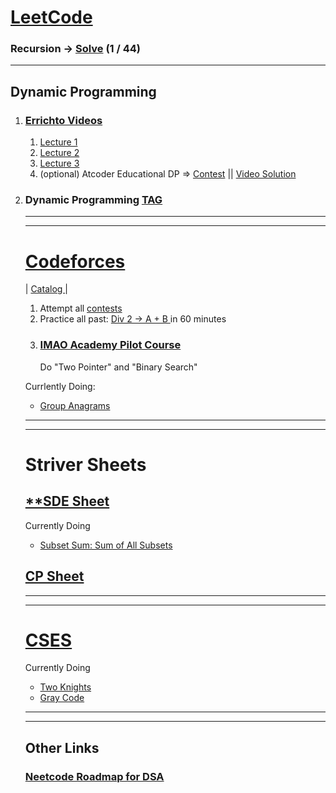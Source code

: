# <a href="https://www.leetcode.com">LeetCode</a>
### Recursion -> <a href="https://leetcode.com/tag/recursion/">Solve</a> (1 / 44)
<hr>

## Dynamic Programming
<ol>
<li>

### <a href="https://www.youtube.com/@Errichto">Errichto Videos</a>

<ol>
<li><a href="https://www.youtube.com/watch?v=YBSt1jYwVfU">Lecture 1</a></li>
<li><a href="https://www.youtube.com/watch?v=1mtvm2ubHCY">Lecture 2</a></li>
<li><a href="https://www.youtube.com/watch?v=pwpOC1dph6U">Lecture 3</a></li>
<li>(optional) Atcoder Educational DP => <a href="https://atcoder.jp/contests/dp">Contest</a> || <a href="https://www.youtube.com/watch?v=FAQxdm0bTaw">Video Solution</a></li>
</ol>
</li>
<li> 

### Dynamic Programming <a href="https://leetcode.com/tag/dynamic-programming/">TAG</a>

<hr><hr>

# <a href="">Codeforces</a>
|   <a href="https://codeforces.com/catalog">   Catalog     </a>    |
<ol>
<li> Attempt all <a href="https://codeforces.com/contests">contests</a> </li>
<li>Practice all past: <a href="https://codeforces.com/contests?complete=true&filterTypes=div2&filterTypes=educational&filterRated=&filterTried=&filterSubstring="> Div 2 -> A + B </a> in 60 minutes </li>
<li> 

### <a href="https://codeforces.com/edu/course/2">IMAO Academy Pilot Course</a>
Do "Two Pointer" and "Binary Search"
</li>
</ol> 

Currlently Doing:
<ul>
<li> <a href="https://leetcode.com/problems/group-anagrams/description/">Group Anagrams</a></li>
</ul>

<hr><hr>

# Striver Sheets
## <a href="https://takeuforward.org/interviews/strivers-sde-sheet-top-coding-interview-problems/">**SDE Sheet</a>
Currently Doing
<ul>
<li> <a href="https://takeuforward.org/data-structure/subset-sum-sum-of-all-subsets/"> Subset Sum: Sum of All Subsets </a>
</li>
</ul>

## <a href="https://takeuforward.org/interview-experience/strivers-cp-sheet/">CP Sheet</a>

<hr><hr>

# <a href="https://cses.fi/problemset/">CSES</a>
Currently Doing
<ul>
<li><a href="https://cses.fi/problemset/task/1072"> Two Knights </a></li>
<li><a href="https://cses.fi/problemset/task/2205"> Gray Code </a></li>
</ul>

<hr><hr>

## Other Links
### <a href="https://neetcode.io/roadmap">Neetcode Roadmap for DSA</a>